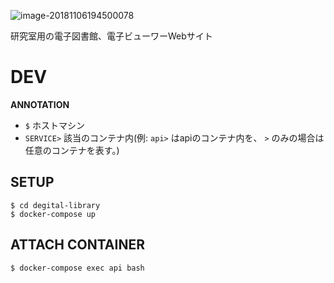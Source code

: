 ![image-20181106194500078](https://ws1.sinaimg.cn/large/006tNbRwgy1fwyj7i0lpwj30xu0cwh2s.jpg)

研究室用の電子図書館、電子ビューワーWebサイト



# DEV

**ANNOTATION**

- `$` ホストマシン
- `SERVICE>` 該当のコンテナ内(例: `api>` はapiのコンテナ内を、 `>` のみの場合は任意のコンテナを表す。)



## SETUP

```shell
$ cd degital-library
$ docker-compose up
```

## ATTACH CONTAINER

```
$ docker-compose exec api bash
```
